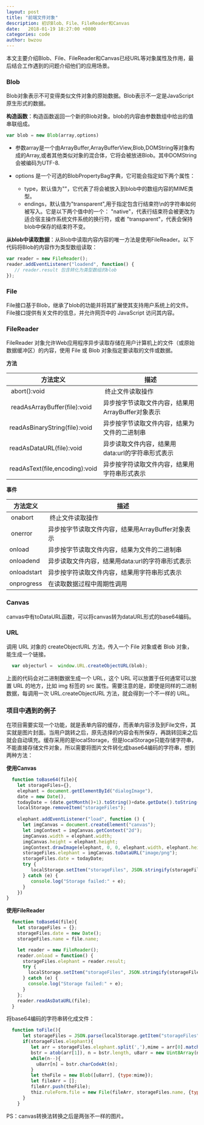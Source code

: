 ```yaml
---
layout: post
title: "前端文件对象"
description: 初识Blob、File、FileReader和Canvas
date:   2018-01-19 18:27:00 +0800
categories: code
author: bwzou
---
```

本文主要介绍Blob、File、FileReader和Canvas已经URL等对象属性及作用，最后结合工作遇到的问题介绍他们的应用场景。

### Blob
Blob对象表示不可变得类似文件对象的原始数据。Blob表示不一定是JavaScript原生形式的数据。

**构造函数**：构造函数返回一个新的Blob对象。blob的内容由参数数组中给出的值串联组成。

```js
var blob = new Blob(array,options)
```

* 参数array是一个由ArrayBuffer,ArrayBufferView,Blob,DOMString等对象构成的Array,或者其他类似对象的混合体，它将会被放进Blob。其中DOMString会被编码为UTF-8.

* options 是一个可选的BlobPropertyBag字典，它可能会指定如下两个属性：
	* type，默认值为""，它代表了将会被放入到blob中的数组内容的MIME类型。
	* endings，默认值为"transparent",用于指定包含行结束符\n的字符串如何被写入。它是以下两个值中的一个： "native"，代表行结束符会被更改为适合宿主操作系统文件系统的换行符，或者 "transparent"，代表会保持blob中保存的结束符不变。

**从blob中读取数据**：从Blob中读取内容内容的唯一方法是使用FileReader。以下代码将Blob的内容作为类型数组读取：

```js
var reader = new FileReader();
reader.addEventListener("loadend", function() {
   // reader.result 包含转化为类型数组的blob
});
```

### File
File接口基于Blob，继承了blob的功能并将其扩展使其支持用户系统上的文件。File接口提供有关文件的信息，并允许网页中的 JavaScript 访问其内容。


### FileReader
FileReader 对象允许Web应用程序异步读取存储在用户计算机上的文件（或原始数据缓冲区）的内容，使用 File 或 Blob 对象指定要读取的文件或数据。

**方法**

  方法定义	                     | 	 描述 					
---------------------------------|-------------------------------
 abort():void 	                 | 终止文件读取操作 	 
 readAsArrayBuffer(file):void    | 异步按字节读取文件内容，结果用ArrayBuffer对象表示
 readAsBinaryString(file):void   | 异步按字节读取文件内容，结果为文件的二进制串
 readAsDataURL(file):void        | 异步读取文件内容，结果用data:url的字符串形式表示
 readAsText(file,encoding):void  | 异步按字符读取文件内容，结果用字符串形式表示

**事件**

  方法定义	                     | 	 描述 					
---------------------------------|-------------------------------
 onabort 	                     | 终止文件读取操作 	 
 onerror                         | 异步按字节读取文件内容，结果用ArrayBuffer对象表示
 onload                          | 异步按字节读取文件内容，结果为文件的二进制串
 onloadend                       | 异步读取文件内容，结果用data:url的字符串形式表示
 onloadstart                     | 异步按字符读取文件内容，结果用字符串形式表示
 onprogress                      | 在读取数据过程中周期性调用

### Canvas
canvas中有toDataURL函数，可以将canvas转为dataURL形式的base64编码。


### URL 
调用 URL 对象的 createObjectURL 方法，传入一个 File 对象或者 Blob 对象，能生成一个链接。
```js
  var objecturl =  window.URL.createObjectURL(blob);
```
上面的代码会对二进制数据生成一个 URL，这个 URL 可以放置于任何通常可以放置 URL 的地方，比如 img 标签的 src 属性。需要注意的是，即使是同样的二进制数据，每调用一次 URL.createObjectURL 方法，就会得到一个不一样的 URL。

### 项目中遇到的例子
在项目需要实现一个功能，就是表单内容的缓存，而表单内容涉及到File文件，其实就是图片封面。当用户跳转之后，原先选择的内容会有所保存，再跳转回来之后就会自动填充。缓存采用的是localStorage，但是localStorage只能存储字符串，不能直接存储文件对象，所以需要将图片文件转化成base64编码的字符串，想到两种方法：

**使用Canvas**
```js
  function toBase64(file){
    let storageFiles={},
    elephant = document.getElementById("dialogImage"),
    date = new Date(),
    todayDate = (date.getMonth()+1).toString()+date.getDate().toString();
    localStorage.removeItem("storageFiles");
    
    elephant.addEventListener("load", function () {
      let imgCanvas = document.createElement("canvas");
      let imgContext = imgCanvas.getContext("2d");
      imgCanvas.width = elephant.width;
      imgCanvas.height = elephant.height;
      imgContext.drawImage(elephant, 0, 0, elephant.width, elephant.height);
      storageFiles.elephant = imgCanvas.toDataURL("image/png");
      storageFiles.date = todayDate;
	  try {
         localStorage.setItem("storageFiles", JSON.stringify(storageFiles));
      } catch (e) {
         console.log("Storage failed:" + e);
      }
	})
}
```

**使用FileReader**
```js
  function toBase64(file){
    let storageFiles = {};
    storageFiles.date = new Date();
    storageFiles.name = file.name;

    let reader = new FileReader();
    reader.onload = function() {
      storageFiles.elephant = reader.result;
      try {
        localStorage.setItem("storageFiles", JSON.stringify(storageFiles));
      } catch (e) {
        console.log("Storage failed:" + e);
      }
    };
    reader.readAsDataURL(file);
  }
```

将base64编码的字符串转化成文件：
```js
  function toFile(){
      let storageFiles = JSON.parse(localStorage.getItem("storageFiles")) || {};
      if(storageFiles.elephant){
         let arr = storageFiles.elephant.split(','),mime = arr[0].match(/:(.*?);/)[1],
         bstr = atob(arr[1]), n = bstr.length, u8arr = new Uint8Array(n);
         while(n--){
           u8arr[n] = bstr.charCodeAt(n);
         }
         let theFile = new Blob([u8arr], {type:mime});
         let fileArr = [];
         fileArr.push(theFile);
         thiz.ruleForm.file = new File(fileArr, storageFiles.name, {type: mime});
      }
    }  
```

PS：canvas转换法转换之后是两张不一样的图片。